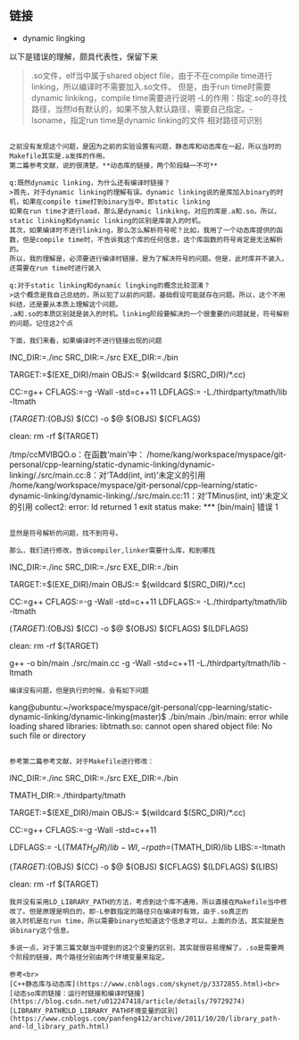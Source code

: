 ## 链接

- dynamic lingking

以下是错误的理解，颇具代表性，保留下来
>.so文件，elf当中属于shared object file，由于不在compile time进行linking，所以编译时不需要加入.so文件。
但是，由于run time时需要dynamic linkikng，compile time需要进行说明
-L的作用：指定.so的寻找路径，当然ld有默认的，如果不放入默认路径，需要自己指定。-lsoname，指定run time是dynamic linking的文件
相对路径可识别
```

之前没有发现这个问题，是因为之前的实验设置有问题，静态库和动态库在一起，所以当时的Makefile其实是.a发挥的作用。
第二篇参考文献，说的很清楚，**动态库的链接，两个阶段缺一不可**

q:既然dynamic linking，为什么还有编译时链接？
>首先，对于dynamic linking的理解有误。dynamic linking说的是库加入binary的时机，如果在compile time打到binary当中，即static linking
如果在run time才进行load，那么是dynamic linkikng，对应的库是.a和.so。所以，static linking和dynamic linking的区别是库装入的时机。
其次，如果编译时不进行linking，那么怎么解析符号呢？比如，我用了一个动态库提供的函数，但是compile time时，不告诉我这个库的任何信息，这个库函数的符号肯定是无法解析的。
所以，我的理解是，必须要进行编译时链接，是为了解决符号的问题。但是，此时库并不装入，还需要在run time时进行装入

q:对于static linking和dynamic lingking的概念比较混淆？
>这个概念是我自己总结的，所以犯了以前的问题，基础假设可能就存在问题。所以，这个不用纠结，还是要从本质上理解这个问题。
.a和.so的本质区别就是装入的时机。linking阶段要解决的一个很重要的问题就是，符号解析的问题。记住这2个点

下面，我们来看，如果编译时不进行链接出现的问题
```
INC_DIR:=./inc
SRC_DIR:=./src
EXE_DIR:=./bin

TARGET:=$(EXE_DIR)/main
OBJS:= $(wildcard $(SRC_DIR)/*.cc)

CC:=g++
CFLAGS:=-g -Wall -std=c++11
LDFLAGS:= -L./thirdparty/tmath/lib -ltmath

$(TARGET):$(OBJS)
	$(CC) -o $@ $(OBJS) $(CFLAGS)

clean:
	rm -rf $(TARGET)

/tmp/ccMVlBQO.o：在函数‘main’中：
/home/kang/workspace/myspace/git-personal/cpp-learning/static-dynamic-linking/dynamic-linking/./src/main.cc:8：对‘TAdd(int, int)’未定义的引用
/home/kang/workspace/myspace/git-personal/cpp-learning/static-dynamic-linking/dynamic-linking/./src/main.cc:11：对‘TMinus(int, int)’未定义的引用
collect2: error: ld returned 1 exit status
make: *** [bin/main] 错误 1
```

显然是符号解析的问题，找不到符号。

那么，我们进行修改，告诉compiler,linker需要什么库，和到哪找
```
INC_DIR:=./inc
SRC_DIR:=./src
EXE_DIR:=./bin

TARGET:=$(EXE_DIR)/main
OBJS:= $(wildcard $(SRC_DIR)/*.cc)

CC:=g++
CFLAGS:=-g -Wall -std=c++11
LDFLAGS:= -L./thirdparty/tmath/lib -ltmath

$(TARGET):$(OBJS)
	$(CC) -o $@ $(OBJS) $(CFLAGS) $(LDFLAGS)

clean:
	rm -rf $(TARGET)

g++ -o bin/main ./src/main.cc -g -Wall -std=c++11 -L./thirdparty/tmath/lib -ltmath
```
编译没有问题，但是执行的时候，会有如下问题
```
kang@ubuntu:~/workspace/myspace/git-personal/cpp-learning/static-dynamic-linking/dynamic-linking(master)$ ./bin/main 
./bin/main: error while loading shared libraries: libtmath.so: cannot open shared object file: No such file or directory
```

参考第二篇参考文献，对于Makefile进行修改：
```
INC_DIR:=./inc
SRC_DIR:=./src
EXE_DIR:=./bin

TMATH_DIR:=./thirdparty/tmath

TARGET:=$(EXE_DIR)/main
OBJS:= $(wildcard $(SRC_DIR)/*.cc)

CC:=g++
CFLAGS:=-g -Wall -std=c++11

LDFLAGS:= -L$(TMATH_DIR)/lib -Wl,-rpath=$(TMATH_DIR)/lib
LIBS:=-ltmath

$(TARGET):$(OBJS)
	$(CC) -o $@ $(OBJS) $(CFLAGS) $(LDFLAGS) $(LIBS)

clean:
	rm -rf $(TARGET)
```
我并没有采用LD_LIBRARY_PATH的方法，考虑到这个库不通用，所以直接在Makefile当中修改了。但是原理是明白的，即-L参数指定的路径只在编译时有效，由于.so真正的
装入时机是在run time，所以需要binary也知道这个信息才可以，上面的办法，其实就是告诉binary这个信息。

多说一点，对于第三篇文献当中提到的这2个变量的区别，其实就很容易理解了。.so是需要两个阶段的链接，两个路径分别由两个环境变量来指定。

参考<br>
[C++静态库与动态库](https://www.cnblogs.com/skynet/p/3372855.html)<br>
[动态so库的链接：运行时链接和编译时链接](https://blog.csdn.net/u012247418/article/details/79729274)
[LIBRARY_PATH和LD_LIBRARY_PATH环境变量的区别](https://www.cnblogs.com/panfeng412/archive/2011/10/20/library_path-and-ld_library_path.html)